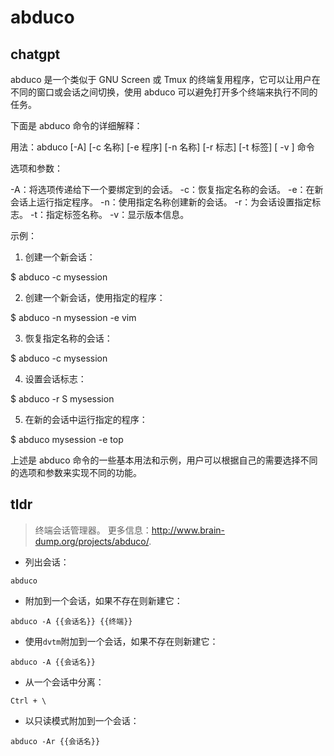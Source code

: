 # abduco 
## chatgpt 
abduco 是一个类似于 GNU Screen 或 Tmux 的终端复用程序，它可以让用户在不同的窗口或会话之间切换，使用 abduco 可以避免打开多个终端来执行不同的任务。

下面是 abduco 命令的详细解释：

用法：abduco [-A] [-c 名称] [-e 程序] [-n 名称] [-r 标志] [-t 标签] [ -v ]  命令

选项和参数：

-A：将选项传递给下一个要绑定到的会话。
-c：恢复指定名称的会话。
-e：在新会话上运行指定程序。
-n：使用指定名称创建新的会话。
-r：为会话设置指定标志。
-t：指定标签名称。
-v：显示版本信息。

示例：

1. 创建一个新会话：

$ abduco -c mysession

2. 创建一个新会话，使用指定的程序：

$ abduco -n mysession -e vim

3. 恢复指定名称的会话：

$ abduco -c mysession

4. 设置会话标志：

$ abduco -r S mysession

5. 在新的会话中运行指定的程序：

$ abduco mysession -e top

上述是 abduco 命令的一些基本用法和示例，用户可以根据自己的需要选择不同的选项和参数来实现不同的功能。 

## tldr 
 
> 终端会话管理器。
> 更多信息：<http://www.brain-dump.org/projects/abduco/>.

- 列出会话：

`abduco`

- 附加到一个会话，如果不存在则新建它：

`abduco -A {{会话名}} {{终端}}`

- 使用`dvtm`附加到一个会话，如果不存在则新建它：

`abduco -A {{会话名}}`

- 从一个会话中分离：

`Ctrl + \`

- 以只读模式附加到一个会话：

`abduco -Ar {{会话名}}`

